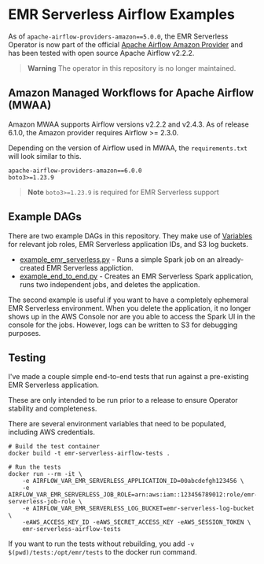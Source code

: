 # EMR Serverless Airflow Examples

As of `apache-airflow-providers-amazon==5.0.0`, the EMR Serverless Operator is now part of the official [Apache Airflow Amazon Provider](https://airflow.apache.org/docs/apache-airflow-providers-amazon/stable/index.html) and has been tested with open source Apache Airflow v2.2.2.

> **Warning** The operator in this repository is no longer maintained.

## Amazon Managed Workflows for Apache Airflow (MWAA)

Amazon MWAA supports Airflow versions v2.2.2 and v2.4.3. As of release 6.1.0, the Amazon provider requires Airflow >= 2.3.0.

Depending on the version of Airflow used in MWAA, the `requirements.txt` will look similar to this.

```
apache-airflow-providers-amazon==6.0.0
boto3>=1.23.9
```

> **Note** `boto3>=1.23.9` is required for EMR Serverless support

## Example DAGs

There are two example DAGs in this repository. They make use of [Variables](https://airflow.apache.org/docs/apache-airflow/stable/howto/variable.html) for relevant job roles, EMR Serverless application IDs, and S3 log buckets.

- [example_emr_serverless.py](./dags/example_emr_serverless.py) - Runs a simple Spark job on an already-created EMR Serverless appliction.
- [example_end_to_end.py](./dags/example_end_to_end.py) - Creates an EMR Serverless Spark application, runs two independent jobs, and deletes the application.

The second example is useful if you want to have a completely ephemeral EMR Serverless environment. When you delete the application, it no longer shows up in the AWS Console nor are you able to access the Spark UI in the console for the jobs. However, logs can be written to S3 for debugging purposes.

## Testing

I've made a couple simple end-to-end tests that run against a pre-existing EMR Serverless application.

These are only intended to be run prior to a release to ensure Operator stability and completeness.

There are several environment variables that need to be populated, including AWS credentials.

```
# Build the test container
docker build -t emr-serverless-airflow-tests .

# Run the tests
docker run --rm -it \
    -e AIRFLOW_VAR_EMR_SERVERLESS_APPLICATION_ID=00abcdefgh123456 \
    -e AIRFLOW_VAR_EMR_SERVERLESS_JOB_ROLE=arn:aws:iam::123456789012:role/emr-serverless-job-role \
    -e AIRFLOW_VAR_EMR_SERVERLESS_LOG_BUCKET=emr-serverless-log-bucket \
    -eAWS_ACCESS_KEY_ID -eAWS_SECRET_ACCESS_KEY -eAWS_SESSION_TOKEN \
    emr-serverless-airflow-tests
```

If you want to run the tests without rebuilding, you add `-v $(pwd)/tests:/opt/emr/tests` to the docker run command.